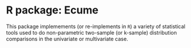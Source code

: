 # R package: Ecume

  
This package implemements (or re-implements in `R`) a variety of statistical tools used to do non-parametric two-sample (or k-sample) distribution comparisons in the univariate or multivariate case.
